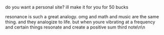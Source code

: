 do you want a personal site? ill make it for you for 50 bucks

resonance is such a great analogy. omg and math and music are the same thing. and they analogize to life. but when youre vibrating at a frequency and certain things resonate and create a positive sum third note\n\n